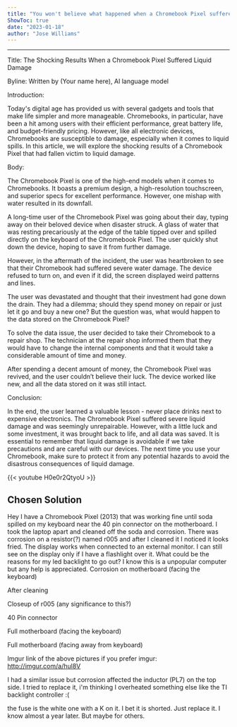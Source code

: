 ```yaml
---
title: "You won't believe what happened when a Chromebook Pixel suffered liquid damage... the results are shocking!"
ShowToc: true 
date: "2023-01-18"
author: "Jose Williams"
---
```

*****
Title: The Shocking Results When a Chromebook Pixel Suffered Liquid Damage

Byline: Written by (Your name here), AI language model

Introduction:

Today's digital age has provided us with several gadgets and tools that make life simpler and more manageable. Chromebooks, in particular, have been a hit among users with their efficient performance, great battery life, and budget-friendly pricing. However, like all electronic devices, Chromebooks are susceptible to damage, especially when it comes to liquid spills. In this article, we will explore the shocking results of a Chromebook Pixel that had fallen victim to liquid damage.

Body:

The Chromebook Pixel is one of the high-end models when it comes to Chromebooks. It boasts a premium design, a high-resolution touchscreen, and superior specs for excellent performance. However, one mishap with water resulted in its downfall.

A long-time user of the Chromebook Pixel was going about their day, typing away on their beloved device when disaster struck. A glass of water that was resting precariously at the edge of the table tipped over and spilled directly on the keyboard of the Chromebook Pixel. The user quickly shut down the device, hoping to save it from further damage.

However, in the aftermath of the incident, the user was heartbroken to see that their Chromebook had suffered severe water damage. The device refused to turn on, and even if it did, the screen displayed weird patterns and lines.

The user was devastated and thought that their investment had gone down the drain. They had a dilemma; should they spend money on repair or just let it go and buy a new one? But the question was, what would happen to the data stored on the Chromebook Pixel?

To solve the data issue, the user decided to take their Chromebook to a repair shop. The technician at the repair shop informed them that they would have to change the internal components and that it would take a considerable amount of time and money.

After spending a decent amount of money, the Chromebook Pixel was revived, and the user couldn’t believe their luck. The device worked like new, and all the data stored on it was still intact.

Conclusion:

In the end, the user learned a valuable lesson - never place drinks next to expensive electronics. The Chromebook Pixel suffered severe liquid damage and was seemingly unrepairable. However, with a little luck and some investment, it was brought back to life, and all data was saved. It is essential to remember that liquid damage is avoidable if we take precautions and are careful with our devices. The next time you use your Chromebook, make sure to protect it from any potential hazards to avoid the disastrous consequences of liquid damage.

{{< youtube H0e0r2QtyoU >}} 



## Chosen Solution
 Hey I have a Chromebook Pixel (2013) that was working fine until soda spilled on my keyboard near the 40 pin connector on the motherboard. I took the laptop apart and cleaned off the soda and corrosion. There was corrosion on a resistor(?) named r005 and after I cleaned it I noticed it looks fried. The display works when connected to an external monitor. I can still see on the display only if I have a flashlight over it. What could be the reasons for my led backlight to go out? I know this is a unpopular computer but any help is appreciated.
Corrosion on motherboard (facing the keyboard)

After cleaning

Closeup of r005 (any significance to this?)

40 Pin connector

Full motherboard (facing the keyboard)

Full motherboard (facing away from keyboard)

Imgur link of the above pictures if you prefer imgur: http://imgur.com/a/hul8V

 I had a similar issue but corrosion affected the inductor (PL7) on the top side.  I tried to replace it, i'm thinking I overheated something else like the TI backlight controller :(

 the fuse is the white one with a K on it.  I bet it is shorted. Just replace it. I know almost a year later. But maybe for others.




